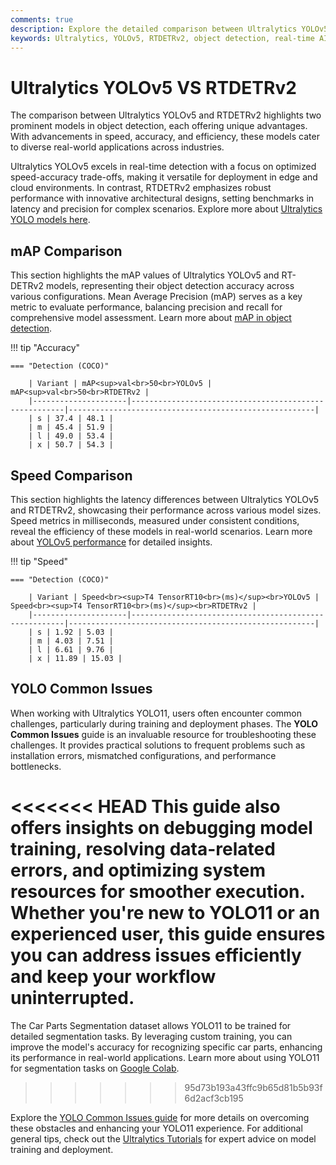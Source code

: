```yaml
---
comments: true
description: Explore the detailed comparison between Ultralytics YOLOv5 and RTDETRv2, highlighting their performance in object detection, real-time AI applications, and edge AI deployment. Discover which model excels in accuracy, speed, and versatility for advancing computer vision tasks.
keywords: Ultralytics, YOLOv5, RTDETRv2, object detection, real-time AI, edge AI, computer vision, AI models comparison
---
```


# Ultralytics YOLOv5 VS RTDETRv2

The comparison between Ultralytics YOLOv5 and RTDETRv2 highlights two prominent models in object detection, each offering unique advantages. With advancements in speed, accuracy, and efficiency, these models cater to diverse real-world applications across industries.

Ultralytics YOLOv5 excels in real-time detection with a focus on optimized speed-accuracy trade-offs, making it versatile for deployment in edge and cloud environments. In contrast, RTDETRv2 emphasizes robust performance with innovative architectural designs, setting benchmarks in latency and precision for complex scenarios. Explore more about [Ultralytics YOLO models here](https://docs.ultralytics.com/models/).

## mAP Comparison

This section highlights the mAP values of Ultralytics YOLOv5 and RT-DETRv2 models, representing their object detection accuracy across various configurations. Mean Average Precision (mAP) serves as a key metric to evaluate performance, balancing precision and recall for comprehensive model assessment. Learn more about [mAP in object detection](https://www.ultralytics.com/glossary/mean-average-precision-map).

!!! tip "Accuracy"

    === "Detection (COCO)"

    	| Variant | mAP<sup>val<br>50<br>YOLOv5 | mAP<sup>val<br>50<br>RTDETRv2 |
    	|---------------------|-------------------------------------------------------|-------------------------------------------------------|
    	| s | 37.4 | 48.1 |
    	| m | 45.4 | 51.9 |
    	| l | 49.0 | 53.4 |
    	| x | 50.7 | 54.3 |


## Speed Comparison

This section highlights the latency differences between Ultralytics YOLOv5 and RTDETRv2, showcasing their performance across various model sizes. Speed metrics in milliseconds, measured under consistent conditions, reveal the efficiency of these models in real-world scenarios. Learn more about [YOLOv5 performance](https://github.com/ultralytics/yolov5) for detailed insights.

!!! tip "Speed"

    === "Detection (COCO)"

    	| Variant | Speed<br><sup>T4 TensorRT10<br>(ms)</sup><br>YOLOv5 | Speed<br><sup>T4 TensorRT10<br>(ms)</sup><br>RTDETRv2 |
    	|---------------------|-------------------------------------------------------|-------------------------------------------------------|
    	| s | 1.92 | 5.03 |
    	| m | 4.03 | 7.51 |
    	| l | 6.61 | 9.76 |
    	| x | 11.89 | 15.03 |

## YOLO Common Issues

When working with Ultralytics YOLO11, users often encounter common challenges, particularly during training and deployment phases. The **YOLO Common Issues** guide is an invaluable resource for troubleshooting these challenges. It provides practical solutions to frequent problems such as installation errors, mismatched configurations, and performance bottlenecks.

<<<<<<< HEAD
This guide also offers insights on debugging model training, resolving data-related errors, and optimizing system resources for smoother execution. Whether you're new to YOLO11 or an experienced user, this guide ensures you can address issues efficiently and keep your workflow uninterrupted.
=======
The Car Parts Segmentation dataset allows YOLO11 to be trained for detailed segmentation tasks. By leveraging custom training, you can improve the model's accuracy for recognizing specific car parts, enhancing its performance in real-world applications. Learn more about using YOLO11 for segmentation tasks on [Google Colab](https://www.ultralytics.com/blog/image-segmentation-with-ultralytics-yolo11-on-google-colab).

> > > > > > > 95d73b193a43ffc9b65d81b5b93f6d2acf3cb195

Explore the [YOLO Common Issues guide](https://docs.ultralytics.com/guides/yolo-common-issues/) for more details on overcoming these obstacles and enhancing your YOLO11 experience. For additional general tips, check out the [Ultralytics Tutorials](https://docs.ultralytics.com/guides/) for expert advice on model training and deployment.
